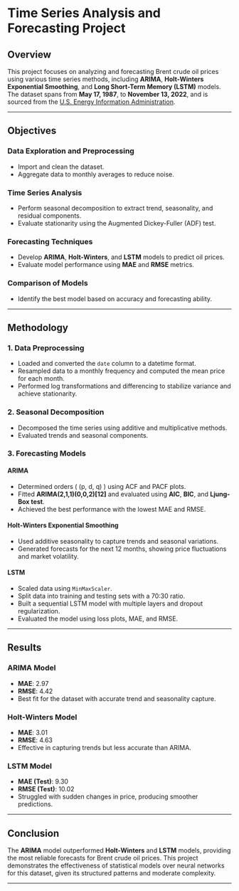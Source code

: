 # Time Series Analysis and Forecasting Project

## Overview
This project focuses on analyzing and forecasting Brent crude oil prices using various time series methods, including **ARIMA**, **Holt-Winters Exponential Smoothing**, and **Long Short-Term Memory (LSTM)** models. The dataset spans from **May 17, 1987**, to **November 13, 2022**, and is sourced from the [U.S. Energy Information Administration](https://www.eia.gov/).

---

## Objectives
### Data Exploration and Preprocessing
- Import and clean the dataset.
- Aggregate data to monthly averages to reduce noise.

### Time Series Analysis
- Perform seasonal decomposition to extract trend, seasonality, and residual components.
- Evaluate stationarity using the Augmented Dickey-Fuller (ADF) test.

### Forecasting Techniques
- Develop **ARIMA**, **Holt-Winters**, and **LSTM** models to predict oil prices.
- Evaluate model performance using **MAE** and **RMSE** metrics.

### Comparison of Models
- Identify the best model based on accuracy and forecasting ability.

---

## Methodology

### 1. Data Preprocessing
- Loaded and converted the `date` column to a datetime format.
- Resampled data to a monthly frequency and computed the mean price for each month.
- Performed log transformations and differencing to stabilize variance and achieve stationarity.

### 2. Seasonal Decomposition
- Decomposed the time series using additive and multiplicative methods.
- Evaluated trends and seasonal components.

### 3. Forecasting Models

#### ARIMA
- Determined orders \( (p, d, q) \) using ACF and PACF plots.
- Fitted **ARIMA(2,1,1)(0,0,2)[12]** and evaluated using **AIC**, **BIC**, and **Ljung-Box test**.
- Achieved the best performance with the lowest MAE and RMSE.

#### Holt-Winters Exponential Smoothing
- Used additive seasonality to capture trends and seasonal variations.
- Generated forecasts for the next 12 months, showing price fluctuations and market volatility.

#### LSTM
- Scaled data using `MinMaxScaler`.
- Split data into training and testing sets with a 70:30 ratio.
- Built a sequential LSTM model with multiple layers and dropout regularization.
- Evaluated the model using loss plots, MAE, and RMSE.

---

## Results

### ARIMA Model
- **MAE**: 2.97  
- **RMSE**: 4.42  
- Best fit for the dataset with accurate trend and seasonality capture.

### Holt-Winters Model
- **MAE**: 3.01  
- **RMSE**: 4.63  
- Effective in capturing trends but less accurate than ARIMA.

### LSTM Model
- **MAE (Test)**: 9.30  
- **RMSE (Test)**: 10.02  
- Struggled with sudden changes in price, producing smoother predictions.

---

## Conclusion
The **ARIMA** model outperformed **Holt-Winters** and **LSTM** models, providing the most reliable forecasts for Brent crude oil prices. This project demonstrates the effectiveness of statistical models over neural networks for this dataset, given its structured patterns and moderate complexity.

---


